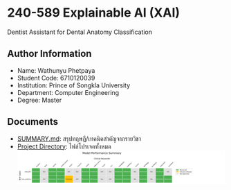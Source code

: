 # 240-589 Explainable AI (XAI)
Dentist Assistant for Dental Anatomy Classification
## Author Information
- Name: Wathunyu Phetpaya
- Student Code: 6710120039
- Institution: Prince of Songkla University
- Department: Computer Engineering
- Degree: Master
## Documents
- [SUMMARY.md](https://github.com/wathunyu123/XAI-MINI/blob/main/SUMMARY.md): สรุปทฤษฎี/เทคนิคสำคัญจากรายวิชา
- [Project Directory](https://github.com/wathunyu123/XAI-MINI/tree/main/test): ไฟล์โปรเจคทั้งหมด
![Summary Heatmap](https://github.com/wathunyu123/XAI-MINI/blob/main/test/evaluation_results/heatmaps/evaluation_summary_heatmap.png)
